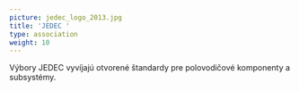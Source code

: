 ```yaml
---
picture: jedec_logo_2013.jpg
title: 'JEDEC '
type: association
weight: 10
---
```


Výbory JEDEC vyvíjajú otvorené štandardy pre polovodičové komponenty a subsystémy.